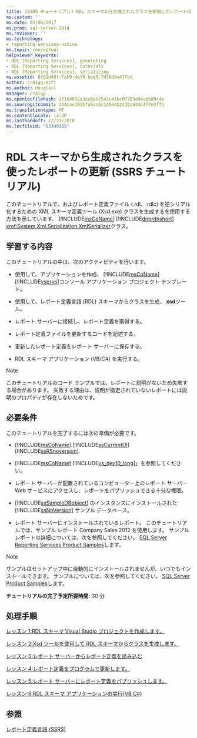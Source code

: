 ```yaml
---
title: (SSRS チュートリアル) RDL スキーマから生成されたクラスを使用してレポートの更新 |Microsoft Docs
ms.custom: ''
ms.date: 03/06/2017
ms.prod: sql-server-2014
ms.reviewer: ''
ms.technology:
- reporting-services-native
ms.topic: conceptual
helpviewer_keywords:
- RDL [Reporting Services], generating
- RDL [Reporting Services], tutorials
- RDL [Reporting Services], serializing
ms.assetid: 8f81d48f-7ab9-4ef8-bce0-7d16d9a47fbd
author: craigg-msft
ms.author: douglasl
manager: craigg
ms.openlocfilehash: 2f104892e3ee8a8c542c41bc07789a94ab8d0c4e
ms.sourcegitcommit: 334cae1925fa5ac6c140e0b2c38c844c477e3ffb
ms.translationtype: MT
ms.contentlocale: ja-JP
ms.lasthandoff: 12/13/2018
ms.locfileid: "53349385"
---
```

# <a name="updating-reports-using-classes-generated-from-the-rdl-schema-ssrs-tutorial"></a>RDL スキーマから生成されたクラスを使ったレポートの更新 (SSRS チュートリアル)
  このチュートリアルで、およびレポート定義ファイル (.rdl、.rdlc) を逆シリアル化するための XML スキーマ定義ツール (Xsd.exe) クラスを生成するを使用する方法を示しています、 [!INCLUDE[msCoName](../includes/msconame-md.md)] [!INCLUDE[dnprdnshort](../includes/dnprdnshort-md.md)] <xref:System.Xml.Serialization.XmlSerializer>クラス。  
  
## <a name="what-you-will-learn"></a>学習する内容  
 このチュートリアルの中は、次のアクティビティを行います。  
  
-   使用して、アプリケーションを作成、 [!INCLUDE[msCoName](../includes/msconame-md.md)] [!INCLUDE[vsprvs](../includes/vsprvs-md.md)]コンソール アプリケーション プロジェクト テンプレート。  
  
-   使用して、レポート定義言語 (RDL) スキーマからクラスを生成、 **xsd**ツール。  
  
-   レポート サーバーに接続し、レポート定義を取得する。  
  
-   レポート定義ファイルを更新するコードを記述する。  
  
-   更新したレポート定義をレポート サーバーに保存する。  
  
-   RDL スキーマ アプリケーション (VB/C#) を実行する。  
  
> [!NOTE]  
>  このチュートリアルのコード サンプルでは、レポートに説明がないため失敗する場合があります。 失敗する理由は、説明が指定されていないレポートには説明のプロパティが存在しないためです。  
  
## <a name="requirements"></a>必要条件  
 このチュートリアルを完了するには次の準備が必要です。  
  
-   [!INCLUDE[msCoName](../includes/msconame-md.md)] [!INCLUDE[ssCurrentUI](../includes/sscurrentui-md.md)] [!INCLUDE[ssRSnoversion](../includes/ssrsnoversion-md.md)].  
  
-   [!INCLUDE[msCoName](../includes/msconame-md.md)] [!INCLUDE[vs_dev10_long](../includes/vs-dev10-long-md.md)]」を参照してください。  
  
-   レポート サーバーが配置されているコンピューター上のレポート サーバー Web サービスにアクセスし、レポートをパブリッシュできる十分な権限。  
  
-   [!INCLUDE[ssSampleDBobject](../includes/sssampledbobject-md.md)] のインスタンスにインストールされた [!INCLUDE[ssNoVersion](../includes/ssnoversion-md.md)] サンプル データベース。  
  
-   レポート サーバーにインストールされているレポート。 このチュートリアルでは、サンプル レポート Company Sales 2012 を使用します。 サンプル レポートの詳細については、次を参照してください。 [SQL Server Reporting Services Product Samples](https://go.microsoft.com/fwlink/?LinkId=177889)します。  
  
> [!NOTE]  
>  サンプルはセットアップ中に自動的にインストールされませんが、いつでもインストールできます。 サンプルについては、次を参照してください。 [SQL Server Product Samples](https://go.microsoft.com/fwlink/?LinkId=182887)します。  
  
 **チュートリアルの完了予定所要時間:** 30 分  
  
## <a name="tasks"></a>処理手順  
 [レッスン 1:RDL スキーマ Visual Studio プロジェクトを作成します。](../../2014/tutorials/lesson-1-create-the-rdl-schema-visual-studio-project.md)  
  
 [レッスン 2:Xsd ツールを使用して RDL スキーマからクラスを生成します。](../../2014/tutorials/lesson-2-generate-classes-from-the-rdl-schema-using-the-xsd-tool.md)  
  
 [レッスン 3:レポート サーバーからレポート定義を読み込む](../../2014/tutorials/lesson-3-load-a-report-definition-from-the-report-server.md)  
  
 [レッスン 4:レポート定義をプログラムで更新します。](../../2014/tutorials/lesson-4-update-the-report-definition-programmatically.md)  
  
 [レッスン 5:レポート サーバーにレポート定義をパブリッシュします。](../../2014/tutorials/lesson-5-publish-the-report-definition-to-the-report-server.md)  
  
 [レッスン 6:RDL スキーマ アプリケーションの実行&#40;VB C&#35;&#41;](../../2014/tutorials/lesson-6-run-the-rdl-schema-application-vb-csharp.md)  
  
## <a name="see-also"></a>参照  
 [レポート定義言語 &#40;SSRS&#41;](../reporting-services/reports/report-definition-language-ssrs.md)  
  
  
